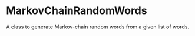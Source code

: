 MarkovChainRandomWords
======================

A class to generate Markov-chain random words from a given list of words.